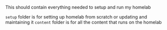 This should contain everything needed to setup and run my homelab

`setup` folder is for setting up homelab from scratch or updating and maintaining it
`content` folder is for all the content that runs on the homelab
